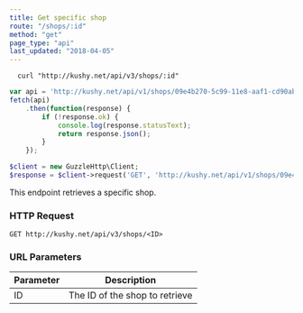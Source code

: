 ```yaml
---
title: Get specific shop
route: "/shops/:id"
method: "get"
page_type: "api"
last_updated: "2018-04-05"
---
```


```shell
  curl "http://kushy.net/api/v3/shops/:id"
```

```javascript
var api = 'http://kushy.net/api/v1/shops/09e4b270-5c99-11e8-aaf1-cd90abb01fbc';
fetch(api)
    .then(function(response) {
        if (!response.ok) {
            console.log(response.statusText);
            return response.json();
        }
    });
```

```php
$client = new GuzzleHttp\Client;
$response = $client->request('GET', 'http://kushy.net/api/v1/shops/09e4b270-5c99-11e8-aaf1-cd90abb01fbc');
```

This endpoint retrieves a specific shop.

### HTTP Request

`GET http://kushy.net/api/v3/shops/<ID>`

### URL Parameters

Parameter | Description
--------- | -----------
ID | The ID of the shop to retrieve
